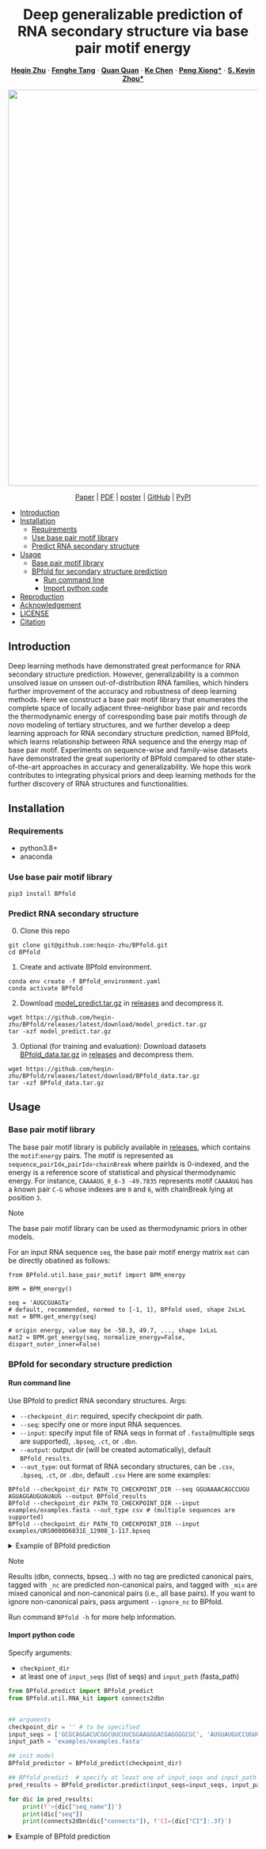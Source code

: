 <p align="center">

  <h1 align="center">Deep generalizable prediction of RNA secondary structure via base pair motif energy</h1>
  <p align="center">
    <a href="https://heqin-zhu.github.io/"><strong>Heqin Zhu</strong></a>
    ·
    <a href="https://fenghetan9.github.io/"><strong>Fenghe Tang</strong></a>
    ·
    <a href="https://scholar.google.com/citations?user=mlTXS0YAAAAJ"><strong>Quan Quan</strong></a>
    ·
    <a href="https://bme.ustc.edu.cn/2023/0918/c28132a612449/page.htm"><strong>Ke Chen</strong></a>
    ·
    <a href="https://bme.ustc.edu.cn/2023/0322/c28131a596069/page.htm"><strong>Peng Xiong*</strong></a>
    ·
    <a href="https://scholar.google.com/citations?user=8eNm2GMAAAAJ"><strong>S. Kevin Zhou*</strong></a>
  </p>
  <!--<h2 align="center">Submitted</h2>-->
  <div align="center">
    <img src="images/BPfold.png", width="800">
  </div>
  <p align="center">
    <a href="https://www.nature.com/articles/s41467-025-60048-1">Paper</a> | 
    <a href="https://www.nature.com/articles/s41467-025-60048-1.pdf">PDF</a> |
    <a href="https://heqin-zhu.github.io/files/poster_BPfold.pdf">poster</a> |
    <a href="https://github.com/heqin-zhu/BPfold">GitHub</a> |
    <a href="https://pypi.org/project/BPfold">PyPI</a>
    
  </p>
</p>



<!-- vim-markdown-toc GFM -->

* [Introduction](#introduction)
* [Installation](#installation)
    * [Requirements](#requirements)
    * [Use base pair motif library](#use-base-pair-motif-library)
    * [Predict RNA secondary structure](#predict-rna-secondary-structure)
* [Usage](#usage)
    * [Base pair motif library](#base-pair-motif-library)
    * [BPfold for secondary structure prediction](#bpfold-for-secondary-structure-prediction)
        * [Run command line](#run-command-line)
        * [Import python code](#import-python-code)
* [Reproduction](#reproduction)
* [Acknowledgement](#acknowledgement)
* [LICENSE](#license)
* [Citation](#citation)

<!-- vim-markdown-toc -->

## Introduction
Deep learning methods have demonstrated great performance for RNA secondary structure prediction. However, generalizability is a common unsolved issue on unseen out-of-distribution RNA families, which hinders further improvement of the accuracy and robustness of deep learning methods. Here we construct a base pair motif library that enumerates the complete space of locally adjacent three-neighbor base pair and records the thermodynamic energy of corresponding base pair motifs through _de novo_ modeling of tertiary structures, and we further develop a deep learning approach for RNA secondary structure prediction, named BPfold, which learns relationship between RNA sequence and the energy map of base pair motif. Experiments on sequence-wise and family-wise datasets have demonstrated the great superiority of BPfold compared to other state-of-the-art approaches in accuracy and generalizability. We hope this work contributes to integrating physical priors and deep learning methods for the further discovery of RNA structures and functionalities.


## Installation
### Requirements
- python3.8+
- anaconda

### Use base pair motif library
```shell
pip3 install BPfold
```
### Predict RNA secondary structure
0. Clone this repo
```shell
git clone git@github.com:heqin-zhu/BPfold.git
cd BPfold
```
1. Create and activate BPfold environment.
```shell
conda env create -f BPfold_environment.yaml
conda activate BPfold
```
2. Download [model_predict.tar.gz](https://github.com/heqin-zhu/BPfold/releases/latest/download/model_predict.tar.gz) in [releases](https://github.com/heqin-zhu/BPfold/releases) and decompress it.
```shell
wget https://github.com/heqin-zhu/BPfold/releases/latest/download/model_predict.tar.gz
tar -xzf model_predict.tar.gz
```
3. Optional (for training and evaluation): Download datasets [BPfold_data.tar.gz](https://github.com/heqin-zhu/BPfold/releases/latest/download/BPfold_data.tar.gz) in [releases](https://github.com/heqin-zhu/BPfold/releases) and decompress them.
```shell
wget https://github.com/heqin-zhu/BPfold/releases/latest/download/BPfold_data.tar.gz
tar -xzf BPfold_data.tar.gz 
```

## Usage
### Base pair motif library
The base pair motif library is publicly available in [releases](https://github.com/heqin-zhu/BPfold/releases), which contains the `motif`:`energy` pairs. The motif is represented as `sequence`\_`pairIdx`\_`pairIdx`\-`chainBreak` where pairIdx is 0-indexed, and the energy is a reference score of statistical and physical thermodynamic energy.
For instance, `CAAAAUG_0_6-3 -49.7835` represents motif `CAAAAUG` has a known pair `C-G` whose indexes are `0` and `6`, with chainBreak lying at position `3`.

>[!NOTE]
>The base pair motif library can be used as thermodynamic priors in other models.

For an input RNA sequence `seq`, the base pair motif energy matrix `mat` can be directly obatined as follows:
```python3
from BPfold.util.base_pair_motif import BPM_energy

BPM = BPM_energy()

seq = 'AUGCGUAGTa'
# default, recommended, normed to [-1, 1], BPfold used, shape 2xLxL
mat = BPM.get_energy(seq)

# origin energy, value may be -50.3, 49.7, ..., shape 1xLxL
mat2 = BPM.get_energy(seq, normalize_energy=False, dispart_outer_inner=False)
```


### BPfold for secondary structure prediction
#### Run command line
Use BPfold to predict RNA secondary structures.
Args:
- `--checkpoint_dir`: required, specify checkpoint dir path.
- `--seq`: specify one or more input RNA sequences.
- `--input`: specify input file of RNA seqs in format of `.fasta`(multiple seqs are supported), `.bpseq`, `.ct`, or `.dbn`.
- `--output`: output dir (will be created automatically), default `BPfold_results`.
- `--out_type`: out format of RNA secondary structures, can be `.csv`, `.bpseq`, `.ct`, or `.dbn`, default `.csv`
Here are some examples:
```shell
BPfold --checkpoint_dir PATH_TO_CHECKPOINT_DIR --seq GGUAAAACAGCCUGU AGUAGGAUGUAUAUG --output BPfold_results
BPfold --checkpoint_dir PATH_TO_CHECKPOINT_DIR --input examples/examples.fasta --out_type csv # (multiple sequences are supported)
BPfold --checkpoint_dir PATH_TO_CHECKPOINT_DIR --input examples/URS0000D6831E_12908_1-117.bpseq
```

<details>

<summary>Example of BPfold prediction</summary>

Here are the outputs after running `BPfold --checkpoint_dir model_predict --input examples/examples.fasta --out_type bpseq`:
```txt
>> Welcome to use "BPfold" for predicting RNA secondary structure!
Loading model_predict/BPfold_1-6.pth
Loading model_predict/BPfold_2-6.pth
Loading model_predict/BPfold_3-6.pth
Loading model_predict/BPfold_4-6.pth
Loading model_predict/BPfold_5-6.pth
Loading model_predict/BPfold_6-6.pth
[      1] saved in "BPfold_results/1M5L.bpseq", CI=0.913
GCGCAGGACUCGGCUUCUUCGGAAGGGACGAGGGGCGC
((((....((((.(((((..)))))...))))..))))
............(..............).......... NC
((((....((((((((((..)))))..)))))..)))) MIX
[      2] saved in "BPfold_results/URS0000D6831E_12908_1-117.bpseq", CI=0.892
UUAUCUCAUCAUGAGCGGUUUCUCUCACAAACCCGCCAACCGAGCCUAAAAGCCACGGUGGUCAGUUCCGCUAAAAGGAAUGAUGUGCCUUUUAUUAGGAAAAAGUGGAACCGCCUG
......((((((.....((((.......))))..(((.((((.((......))..))))))).................))))))..(((......)))..................
..................................................................................................................... NC
......((((((.....((((.......))))..(((.((((.((......))..))))))).................))))))..(((......))).................. MIX
Confidence indexes are saved in "BPfold_results_confidence_20250915_03h19m33s.yaml"
Program Finished!
```

</details>


>[!NOTE]
>Results (dbn, connects, bpseq...) with no tag are predicted canonical pairs, tagged with `_nc` are predicted non-canonical pairs, and tagged with `_mix` are mixed canonical and non-canonical pairs (i.e., all base pairs). If you want to ignore non-canonical pairs, pass argument `--ignore_nc` to BPfold.

Run command `BPfold -h` for more help information.


#### Import python code
Specify arguments:
- `checkpiont_dir`
- at least one of `input_seqs` (list of seqs) and `input_path` (fasta\_path)

```python
from BPfold.predict import BPfold_predict
from BPfold.util.RNA_kit import connects2dbn


## arguments
checkpoint_dir = '' # to be specified
input_seqs = ['GCGCAGGACUCGGCUUCUUCGGAAGGGACGAGGGGCGC', 'AUGUAUGUCCUGUCGUA'] # to be specified
input_path = 'examples/examples.fasta'

## init model
BPfold_predictor = BPfold_predict(checkpoint_dir)

## BPfold predict  # specify at least one of input_seqs and input_path
pred_results = BPfold_predictor.predict(input_seqs=input_seqs, input_path=input_path, ignore_nc=False)

for dic in pred_results:
    print(f'>{dic["seq_name"]}')
    print(dic["seq"])
    print(connects2dbn(dic["connects"]), f'CI={dic["CI"]:.3f}')
```

<details>

<summary>Example of BPfold prediction</summary>

```txt
Loading /public2/home/heqinzhu/gitrepo/RNA/SS_pred/BPfold/src/BPfold/paras/model_predict/BPfold_1-6.pth
Loading /public2/home/heqinzhu/gitrepo/RNA/SS_pred/BPfold/src/BPfold/paras/model_predict/BPfold_2-6.pth
Loading /public2/home/heqinzhu/gitrepo/RNA/SS_pred/BPfold/src/BPfold/paras/model_predict/BPfold_3-6.pth
Loading /public2/home/heqinzhu/gitrepo/RNA/SS_pred/BPfold/src/BPfold/paras/model_predict/BPfold_4-6.pth
Loading /public2/home/heqinzhu/gitrepo/RNA/SS_pred/BPfold/src/BPfold/paras/model_predict/BPfold_5-6.pth
Loading /public2/home/heqinzhu/gitrepo/RNA/SS_pred/BPfold/src/BPfold/paras/model_predict/BPfold_6-6.pth
>seq_20250929_14h23m28s_1
GCGCAGGACUCGGCUUCUUCGGAAGGGACGAGGGGCGC
((((....((((.(((((..)))))...))))..)))) CI=0.913
>seq_20250929_14h23m28s_2
AUGUAUGUCCUGUCGUA
.....((......)).. CI=0.807
>1M5L
GCGCAGGACUCGGCUUCUUCGGAAGGGACGAGGGGCGC
((((....((((.(((((..)))))...))))..)))) CI=0.913
>URS0000D6831E_12908_1-117
UUAUCUCAUCAUGAGCGGUUUCUCUCACAAACCCGCCAACCGAGCCUAAAAGCCACGGUGGUCAGUUCCGCUAAAAGGAAUGAUGUGCCUUUUAUUAGGAAAAAGUGGAACCGCCUG
......((((((.....((((.......))))..(((.((((.((......))..))))))).................))))))..(((......))).................. CI=0.892
```

</detail>

## Reproduction
For reproduction of all the quantitative results, we provide the predicted secondary structures and model parameters of BPfold in experiments. You can **directly downalod** the predicted secondary structures by BPfold *or* **use BPfold v0.2.0** with trained parameters to predict these secondary structures, and then **evaluate** the predicted results.

**Directly download**
```shell
wget https://github.com/heqin-zhu/BPfold/releases/download/v0.2/BPfold_test_results.tar.gz
tar -xzf BPfold_test_results.tar.gz
```
**Use BPfold**
1. Download the checkpoints of BPfold: [BPfold_reproduce.tar.gz](https://github.com/heqin-zhu/BPfold/releases/download/v0.2/model_reproduce.tar.gz).
```shell
wget https://github.com/heqin-zhu/BPfold/releases/download/v0.2/model_reproduce.tar.gz
tar -xzf model_reproduce.tar.gz
```
2. Install BPfold version 0.2.4.
```shell
pip install BPfold==0.2.4
```
3. Use BPfold to predict RNA sequences in test datasets.

**Evaluate**
```shell
BPfold_eval --gt_dir BPfold_data --pred_dir BPfold_test_results
```

After running above commands for evaluation, you will see the following outputs:

<details>

<summary>Outputs of evaluating BPfold</summary>

```txt
Time used: 29s
[Summary] eval_BPfold_test_results.yaml
 Pred/Total num: [('PDB_test', 116, 116), ('Rfam12.3-14.10', 10791, 10791), ('archiveII', 3966, 3966), ('bpRNA', 1305, 1305), ('bpRNAnew', 5401, 5401)]
-------------------------len>600-------------------------
dataset         & num   & INF   & F1    & P     & R    \\
Rfam12.3-14.10  & 64    & 0.395 & 0.387 & 0.471 & 0.333\\
archiveII       & 55    & 0.352 & 0.311 & 0.580 & 0.242\\
------------------------len<=600-------------------------
dataset         & num   & INF   & F1    & P     & R    \\
PDB_test        & 116   & 0.817 & 0.814 & 0.840 & 0.801\\
Rfam12.3-14.10  & 10727 & 0.696 & 0.690 & 0.662 & 0.743\\
archiveII       & 3911  & 0.829 & 0.827 & 0.821 & 0.843\\
bpRNA           & 1305  & 0.670 & 0.658 & 0.599 & 0.770\\
bpRNAnew        & 5401  & 0.655 & 0.647 & 0.604 & 0.723\\
---------------------------all---------------------------
dataset         & num   & INF   & F1    & P     & R    \\
PDB_test        & 116   & 0.817 & 0.814 & 0.840 & 0.801\\
Rfam12.3-14.10  & 10791 & 0.694 & 0.689 & 0.660 & 0.741\\
archiveII       & 3966  & 0.823 & 0.820 & 0.818 & 0.834\\
bpRNA           & 1305  & 0.670 & 0.658 & 0.599 & 0.770\\
bpRNAnew        & 5401  & 0.655 & 0.647 & 0.604 & 0.723\\
```

</details>

## Acknowledgement
We appreciate the following open source projects:
- [UFold](https://github.com/uci-cbcl/UFold)
- [vigg_ribonanza](https://github.com/autosome-ru/vigg_ribonanza/)
- [e2efold](https://github.com/ml4bio/e2efold)

## LICENSE
[MIT LICENSE](LICENSE)

## Citation
If you find our work helpful, please cite our paper:
```bibtex
@article{BPfold,
    title = {Deep generalizable prediction of {RNA} secondary structure via base pair motif energy},
    author = {Zhu, Heqin and Tang, Fenghe and Quan, Quan and Chen, Ke and Xiong, Peng and Zhou, S. Kevin},
    volume = {16},
    issn = {2041-1723},
    url = {https://doi.org/10.1038/s41467-025-60048-1},
    doi = {10.1038/s41467-025-60048-1},
    number = {1},
    journal = {Nature Communications},
    month = jul,
    year = {2025},
    pages = {5856},
}
```
